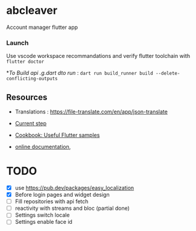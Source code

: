 # abcleaver

Account manager flutter app

### Launch

Use vscode workspace recommandations and verify flutter toolchain with `flutter doctor`

**To Build api *.g.dart dto run** : `dart run build_runner build --delete-conflicting-outputs`

## Resources

- Translations : https://file-translate.com/en/app/json-translate

- [Current step](https://bloclibrary.dev/#/flutterlogintutorial?id=authentication-bloc)

- [Cookbook: Useful Flutter samples](https://docs.flutter.dev/cookbook)


- [online documentation](https://docs.flutter.dev/), 

# TODO
- [x] use https://pub.dev/packages/easy_localization
- [x] Before login pages and widget design
- [ ] Fill repositories with api fetch
- [ ] reactivity with streams and bloc (partial done)
- [ ] Settings switch locale
- [ ] Settings enable face id

